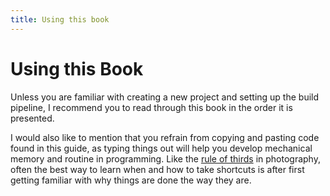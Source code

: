 ```yaml
---
title: Using this book
---
```


# Using this Book

Unless you are familiar with creating a new project and setting up the build pipeline, I recommend you to read through this book in the order it is presented.

I would also like to mention that you refrain from copying and pasting code found in this guide, as typing things out will help you develop mechanical memory and routine in programming. Like the [rule of thirds](https://en.wikipedia.org/wiki/Rule_of_thirds) in photography, often the best way to learn when and how to take shortcuts is after first getting familiar with why things are done the way they are.
